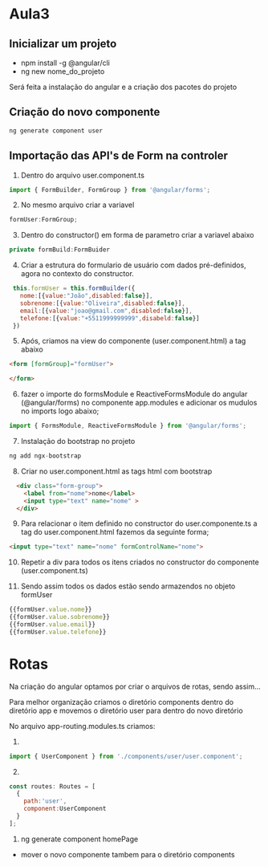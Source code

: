 # Aula3

## Inicializar um projeto

* npm install -g @angular/cli
* ng new nome_do_projeto

Será feita a instalação do angular e a criação dos pacotes do projeto

## Criação do novo componente
```node.js
ng generate component user
```

## Importação das API's de Form na controler

1. Dentro do arquivo user.component.ts
```node.js
import { FormBuilder, FormGroup } from '@angular/forms';
```
2. No mesmo arquivo criar a variavel
```node.js
formUser:FormGroup;
```
3. Dentro do constructor() em forma de parametro criar a variavel abaixo
```node.js
private formBuild:FormBuider
```
4. Criar a estrutura do formulario de usuário com dados pré-definidos, agora no contexto do constructor.
```node.js
 this.formUser = this.formBuilder({
   nome:[{value:"João",disabled:false}],
   sobrenome:[{value:"Oliveira",disabled:false}],
   email:[{value:"joao@gmail.com",disabled:false}],
   telefone:[{value:"+5511999999999",disabeld:false}]
 })
```
5. Após, criamos na view do componente (user.component.html) a tag abaixo

```html
<form [formGroup]="formUser">

</form>
```

6. fazer o importe do formsModule e ReactiveFormsModule do angular (@angular/forms) no componente app.modules e adicionar os mudulos no imports logo abaixo;
```node.js
import { FormsModule, ReactiveFormsModule } from '@angular/forms';
```

7. Instalação do bootstrap no projeto
```node.js
ng add ngx-bootstrap
```

8. Criar no user.component.html as tags html com bootstrap
```html
  <div class="form-group">
    <label from="nome">nome</label>
    <input type="text" name="nome" >
  </div>
```

9. Para relacionar o item definido no constructor do user.componente.ts a tag do user.component.html fazemos da seguinte forma;
```html
<input type="text" name="nome" formControlName="nome">
```

10. Repetir a div para todos os itens criados no constructor do componente (user.component.ts)

11. Sendo assim todos os dados estão sendo armazendos no objeto formUser

```node.js
{{formUser.value.nome}}
{{formUser.value.sobrenome}}
{{formUser.value.email}}
{{formUser.value.telefone}}
```

# Rotas

Na criação do angular optamos por criar o arquivos de rotas, sendo assim...

Para melhor organização criamos o diretório components dentro do diretório app e movemos o diretório user para dentro do novo diretório

No arquivo  app-routing.modules.ts criamos:

1. 
```node.js
import { UserComponent } from './components/user/user.component';
```
2. 
```node.js
const routes: Routes = [
  {
    path:'user',
    component:UserComponent
  }
];
```

1. ng generate component homePage

* mover o novo componente tambem para o diretório components



